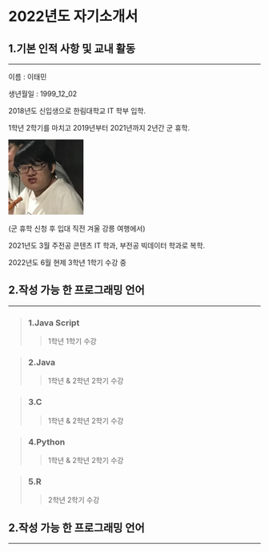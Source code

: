 # 2022년도 자기소개서
## 1.기본 인적 사항 및 교내 활동
---
이름 : 이태민

생년월일 : 1999_12_02

2018년도 신입생으로 한림대학교 IT 학부 입학.

1학년 2학기를 마치고 2019년부터 2021년까지 2년간 군 휴학.

<img src=2019trip.jpg height= 150 widht=150>

(군 휴학 신청 후 입대 직전 겨울 강릉 여행에서)

2021년도 3월 주전공 콘텐츠 IT 학과, 부전공 빅데이터 학과로 복학.

2022년도 6월 현제 3학년 1학기 수강 중

## 2.작성 가능 한 프로그래밍 언어
---
> ### 1.Java Script
>> 1학년 1학기 수강

> ### 2.Java
>> 1학년 & 2학년 2학기 수강

> ### 3.C
>> 1학년 & 2학년 2학기 수강

> ### 4.Python
>> 1학년 & 2학년 2학기 수강

> ### 5.R
>> 2학년 2학기 수강

## 2.작성 가능 한 프로그래밍 언어
---
